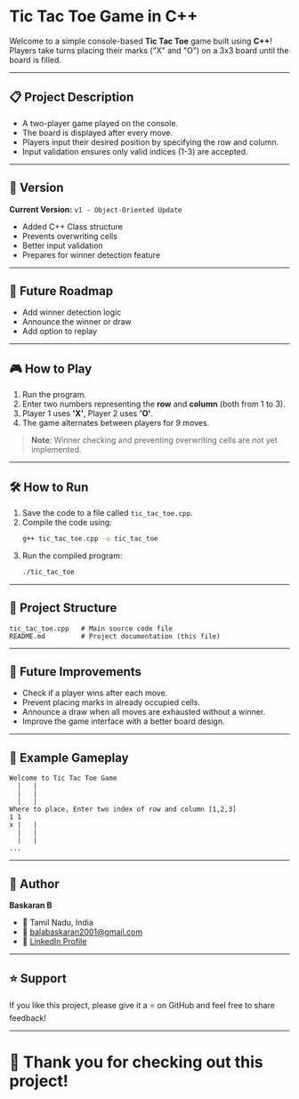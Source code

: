 # Tic Tac Toe Game in C++

Welcome to a simple console-based **Tic Tac Toe** game built using **C++**!  
Players take turns placing their marks ("X" and "O") on a 3x3 board until the board is filled.

---

## 📋 Project Description
- A two-player game played on the console.
- The board is displayed after every move.
- Players input their desired position by specifying the row and column.
- Input validation ensures only valid indices (1-3) are accepted.

---
## 📌 Version

**Current Version:** `v1 - Object-Oriented Update`

- Added C++ Class structure
- Prevents overwriting cells
- Better input validation
- Prepares for winner detection feature

---

## 🎯 Future Roadmap
- Add winner detection logic
- Announce the winner or draw
- Add option to replay

---

## 🎮 How to Play
1. Run the program.
2. Enter two numbers representing the **row** and **column** (both from 1 to 3).
3. Player 1 uses **'X'**, Player 2 uses **'O'**.
4. The game alternates between players for 9 moves.

> **Note**: Winner checking and preventing overwriting cells are not yet implemented.

---

## 🛠️ How to Run

1. Save the code to a file called `tic_tac_toe.cpp`.
2. Compile the code using:
   ```bash
   g++ tic_tac_toe.cpp -o tic_tac_toe
   ```
3. Run the compiled program:
   ```bash
   ./tic_tac_toe
   ```

---

## 📂 Project Structure

```plaintext
tic_tac_toe.cpp   # Main source code file
README.md         # Project documentation (this file)
```

---

## 🚀 Future Improvements
- Check if a player wins after each move.
- Prevent placing marks in already occupied cells.
- Announce a draw when all moves are exhausted without a winner.
- Improve the game interface with a better board design.

---

## 📸 Example Gameplay

```plaintext
Welcome to Tic Tac Toe Game
  |   |   
  |   |   
  |   |   
Where to place, Enter two index of row and column [1,2,3]
1 1
x |   |   
  |   |   
  |   |   
...
```

---

## 👤 Author

**Baskaran B**  
- 📍 Tamil Nadu, India
- 📧 balabaskaran2001@gmail.com
- 🔗 [LinkedIn Profile](http://www.linkedin.com/in/baskaran2001)

---

## ⭐️ Support

If you like this project, please give it a ⭐️ on GitHub and feel free to share feedback!

---

# 🧡 Thank you for checking out this project!
